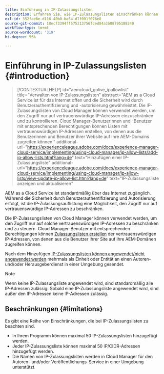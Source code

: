 ```yaml
---
title: Einführung in IP-Zulassungslisten
description: Erfahren Sie, wie IP-Zulassungslisten einschränken können, von welchen Adressen Benutzerinnen und Benutzer auf Ihre AEM as a Cloud Service-Domains zugreifen können.
exl-id: 352fae8e-d116-40b0-ba54-d7f001f076e8
source-git-commit: 18ecf3394ff575213756fced84a3b08795188240
workflow-type: tm+mt
source-wordcount: '319'
ht-degree: 56%

---
```



# Einführung in IP-Zulassungslisten {#introduction}

>[!CONTEXTUALHELP]
>id="aemcloud_golive_ipallowlist"
>title="Verwalten von IP-Zulassungslisten"
>abstract="AEM as a Cloud Service ist für das Internet offen und die Sicherheit wird durch Benutzerauthentifizierung und -autorisierung gewährleistet. Die IP-Zulassungslisten von Cloud Manager können verwendet werden, um den Zugriff nur auf vertrauenswürdige IP-Adressen einzuschränken und zu kontrollieren. Cloud Manager-Benutzerinnen und -Benutzer mit entsprechenden Berechtigungen können Listen mit vertrauenswürdigen IP-Adressen erstellen, von denen aus die Benutzerinnen und Benutzer ihrer Website auf ihre AEM-Domains zugreifen können."
>additional-url="https://experienceleague.adobe.com/docs/experience-manager-cloud-service/implementing/using-cloud-manager/ip-allow-lists/add-ip-allow-lists.html?lang=de" text="Hinzufügen einer IP-Zulassungsliste"
>additional-url="https://experienceleague.adobe.com/docs/experience-manager-cloud-service/implementing/using-cloud-manager/ip-allow-lists/view-update-ip-allow-list.html?lang=de" text="IP-Zulassungsliste anzeigen und aktualisieren"

AEM as a Cloud Service ist standardmäßig über das Internet zugänglich. Während die Sicherheit durch Benutzerauthentifizierung und Autorisierung erfolgt, ist die IP-Zulassungsauflistung eine Möglichkeit, den Zugriff nur auf vertrauenswürdige IP-Adressen zu beschränken.

Die IP-Zulassungslisten von Cloud Manager können verwendet werden, um den Zugriff nur auf solche vertrauenswürdigen IP-Adressen zu beschränken und zu steuern. Cloud Manager-Benutzer mit entsprechenden Berechtigungen können [Zulassungslisten erstellen](/help/implementing/cloud-manager/ip-allow-lists/add-ip-allow-lists.md) der vertrauenswürdigen IP-Adressen, von denen aus die Benutzer ihrer Site auf ihre AEM-Domänen zugreifen können.

Nach dem Hinzufügen [IP-Zulassungslisten können angewendet/nicht angewendet werden](/help/implementing/cloud-manager/ip-allow-lists/apply-allow-list.md) mehrmals als Einheit oder Entität an einen Autoren- und/oder Herausgeberdienst in einer Umgebung gesendet.

>[!NOTE]
>
>Wenn keine IP-Zulassungsliste angewendet wird, sind standardmäßig alle IP-Adressen zulässig. Sobald eine IP-Zulassungsliste angewendet wird, sind außer den IP-Adressen keine IP-Adressen zulässig.

## Beschränkungen {#limitations}

Es gibt eine Reihe von Einschränkungen, die bei IP-Zulassungslisten zu beachten sind.

* In Ihrem Programm können maximal 50 IP-Zulassungslisten hinzugefügt werden.
* Jeder IP-Zulassungsliste können maximal 50 IP/CIDR-Adressen hinzugefügt werden.
* Die Namen von IP-Zulassungslisten werden in Cloud Manager für den Autoren- und/oder Veröffentlichungs-Service in einer Umgebung unterstützt.
